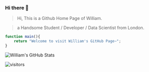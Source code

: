 ### Hi there 👋
> Hi, This is a Github Home Page of William. 

> a Handsome Student / Developer / Data Scientist from London. 


```ts
function main(){
    return "Welcome to visit William's GitHub Page~";
}
```


![William's GitHub Stats](https://github-readme-stats.vercel.app/api?username=orangejx&show_icons=true&theme=vue-dark)

![visitors](https://visitor-badge.laobi.icu/badge?page_id=orangejx.orangejx.github)

<!--
**orangejx/orangejx** is a ✨ _special_ ✨ repository because its `README.md` (this file) appears on your GitHub profile.

Here are some ideas to get you started:

- 🔭 I’m currently working on ...
- 🌱 I’m currently learning ...
- 👯 I’m looking to collaborate on ...
- 🤔 I’m looking for help with ...
- 💬 Ask me about ...
- 📫 How to reach me: ...
- 😄 Pronouns: ...
- ⚡ Fun fact: ...
-->
